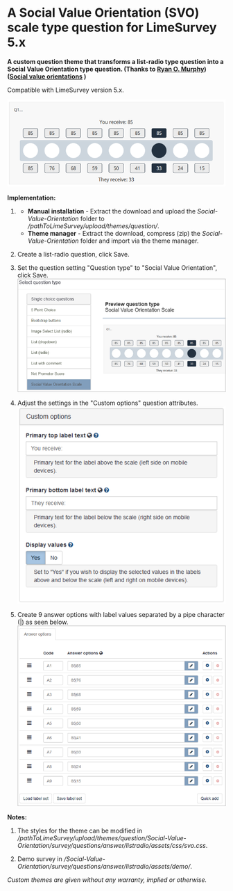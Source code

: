 # A Social Value Orientation (SVO) scale type question for LimeSurvey 5.x
**A custom question theme that transforms a list-radio type question into a Social Value Orientation type question. (Thanks to [Ryan O. Murphy](http://ryanomurphy.com/styled-2/index.html)) ([Social value orientations](https://en.wikipedia.org/wiki/Social_value_orientations) )**

Compatible with LimeSurvey version 5.x.

![Image Social Value Orientation 1](/Social-Value-Orientation/survey/questions/answer/listradio/assets/images/svo_1.png)

**Implementation:**

1) - **Manual installation** - Extract the download and upload the *Social-Value-Orientation* folder to */pathToLimeSurvey/upload/themes/question/*.
    - **Theme manager** - Extract the download, compress (zip) the *Social-Value-Orientation* folder and import via the theme manager.

2) Create a list-radio question, click Save.

3) Set the question setting "Question type" to "Social Value Orientation", click Save.  
![Image Social Value Orientation 2](/Social-Value-Orientation/survey/questions/answer/listradio/assets/images/svo_2.png)

4) Adjust the settings in the "Custom options" question attributes.   
![Image Social Value Orientation 3](/Social-Value-Orientation/survey/questions/answer/listradio/assets/images/svo_3.png)

5) Create 9 answer options with label values separated by a pipe character (|) as seen below.  
![Image Social Value Orientation 3](/Social-Value-Orientation/survey/questions/answer/listradio/assets/images/svo_4.png)

**Notes:**

1) The styles for the theme can be modified in */pathToLimeSurvey/upload/themes/question/Social-Value-Orientation/survey/questions/answer/listradio/assets/css/svo.css*.

2) Demo survey in */Social-Value-Orientation/survey/questions/answer/listradio/assets/demo/*.
    
    
*Custom themes are given without any warranty, implied or otherwise.*
